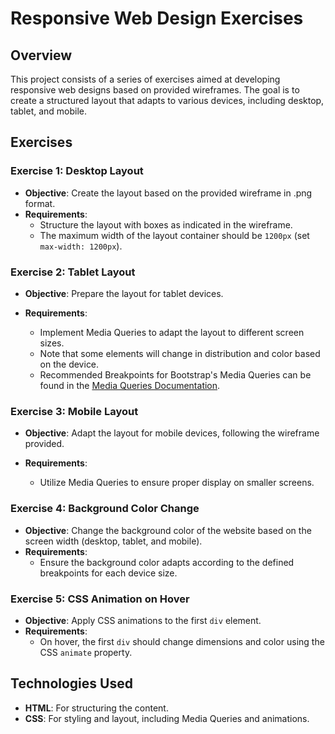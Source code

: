# Responsive Web Design Exercises

## Overview

This project consists of a series of exercises aimed at developing responsive web designs based on provided wireframes. The goal is to create a structured layout that adapts to various devices, including desktop, tablet, and mobile.

## Exercises

### Exercise 1: Desktop Layout

- **Objective**: Create the layout based on the provided wireframe in .png format.
- **Requirements**:
  - Structure the layout with boxes as indicated in the wireframe.
  - The maximum width of the layout container should be `1200px` (set `max-width: 1200px`).

### Exercise 2: Tablet Layout

- **Objective**: Prepare the layout for tablet devices.
- **Requirements**:

  - Implement Media Queries to adapt the layout to different screen sizes.
  - Note that some elements will change in distribution and color based on the device.
  - Recommended Breakpoints for Bootstrap's Media Queries can be found in the [Media Queries Documentation](https://getbootstrap.com/docs/4.5/layout/overview/#responsive-breakpoints).

### Exercise 3: Mobile Layout

- **Objective**: Adapt the layout for mobile devices, following the wireframe provided.
- **Requirements**:

  - Utilize Media Queries to ensure proper display on smaller screens.

### Exercise 4: Background Color Change

- **Objective**: Change the background color of the website based on the screen width (desktop, tablet, and mobile).
- **Requirements**:
  - Ensure the background color adapts according to the defined breakpoints for each device size.

### Exercise 5: CSS Animation on Hover

- **Objective**: Apply CSS animations to the first `div` element.
- **Requirements**:
  - On hover, the first `div` should change dimensions and color using the CSS `animate` property.

## Technologies Used

- **HTML**: For structuring the content.
- **CSS**: For styling and layout, including Media Queries and animations.
